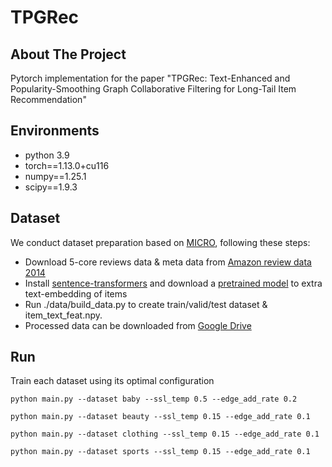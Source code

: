 # TPGRec

## About The Project
Pytorch implementation for the paper "TPGRec: Text-Enhanced and Popularity-Smoothing Graph Collaborative Filtering for Long-Tail Item Recommendation"

## Environments
- python 3.9
- torch==1.13.0+cu116
- numpy==1.25.1
- scipy==1.9.3

## Dataset
We conduct dataset preparation based on [MICRO](https://github.com/CRIPAC-DIG/MICRO), following these steps:
- Download 5-core reviews data & meta data from [Amazon review data 2014](https://cseweb.ucsd.edu/~jmcauley/datasets/amazon/links.html)
- Install [sentence-transformers](https://www.sbert.net/docs/installation.html) and download a [pretrained model](https://www.sbert.net/docs/pretrained_models.html) to extra text-embedding of items
- Run ./data/build_data.py to create train/valid/test dataset & item_text_feat.npy.
- Processed data can be downloaded from [Google Drive](https://drive.google.com/file/d/1u8U30EVcHVd3cP9kZpVWqfmJ8rYxQc0c/view?usp=drive_link)

## Run
Train each dataset using its optimal configuration
```commandline
python main.py --dataset baby --ssl_temp 0.5 --edge_add_rate 0.2
```
```commandline
python main.py --dataset beauty --ssl_temp 0.15 --edge_add_rate 0.1
```
```commandline
python main.py --dataset clothing --ssl_temp 0.15 --edge_add_rate 0.1
```
```commandline
python main.py --dataset sports --ssl_temp 0.15 --edge_add_rate 0.1
```
